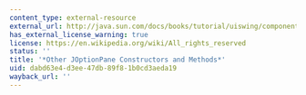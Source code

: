 ```yaml
---
content_type: external-resource
external_url: http://java.sun.com/docs/books/tutorial/uiswing/components/dialog.html#joptionpaneapi2
has_external_license_warning: true
license: https://en.wikipedia.org/wiki/All_rights_reserved
status: ''
title: '*Other JOptionPane Constructors and Methods*'
uid: dabd63e4-d3ee-47db-89f8-1b0cd3aeda19
wayback_url: ''
---
```

